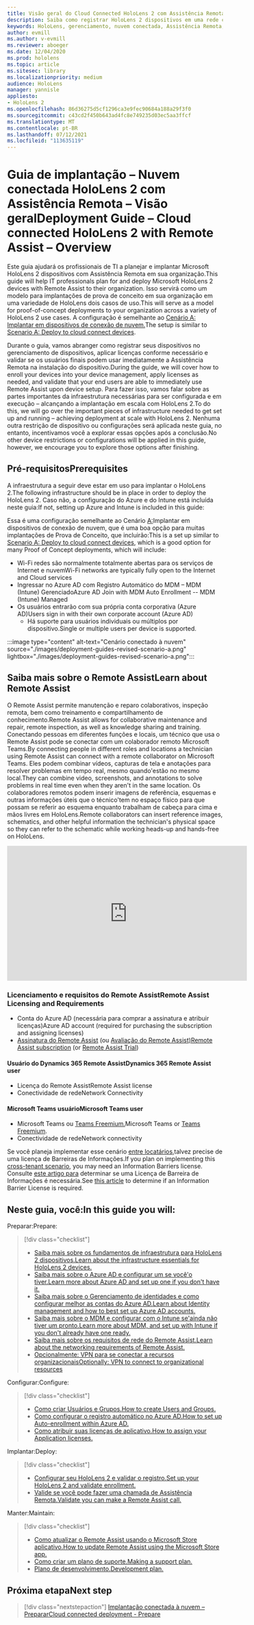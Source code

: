 ```yaml
---
title: Visão geral do Cloud Connected HoloLens 2 com Assistência Remota
description: Saiba como registrar HoloLens 2 dispositivos em uma rede conectada à nuvem usando o Dynamics 365 Remote Assist.
keywords: HoloLens, gerenciamento, nuvem conectada, Assistência Remota, AAD, Azure AD, MDM, Mobile Gerenciamento de Dispositivos
author: evmill
ms.author: v-evmill
ms.reviewer: aboeger
ms.date: 12/04/2020
ms.prod: hololens
ms.topic: article
ms.sitesec: library
ms.localizationpriority: medium
audience: HoloLens
manager: yannisle
appliesto:
- HoloLens 2
ms.openlocfilehash: 86d36275d5cf1296ca3e9fec90684a188a29f3f0
ms.sourcegitcommit: c43cd2f450b643ad4fc8e749235d03ec5aa3ffcf
ms.translationtype: MT
ms.contentlocale: pt-BR
ms.lasthandoff: 07/12/2021
ms.locfileid: "113635119"
---
```

# <a name="deployment-guide--cloud-connected-hololens-2-with-remote-assist--overview"></a><span data-ttu-id="e8c85-104">Guia de implantação – Nuvem conectada HoloLens 2 com Assistência Remota – Visão geral</span><span class="sxs-lookup"><span data-stu-id="e8c85-104">Deployment Guide – Cloud connected HoloLens 2 with Remote Assist – Overview</span></span>

<span data-ttu-id="e8c85-105">Este guia ajudará os profissionais de TI a planejar e implantar Microsoft HoloLens 2 dispositivos com Assistência Remota em sua organização.</span><span class="sxs-lookup"><span data-stu-id="e8c85-105">This guide will help IT professionals plan for and deploy Microsoft HoloLens 2 devices with Remote Assist to their organization.</span></span> <span data-ttu-id="e8c85-106">Isso servirá como um modelo para implantações de prova de conceito em sua organização em uma variedade de HoloLens dois casos de uso.</span><span class="sxs-lookup"><span data-stu-id="e8c85-106">This will serve as a model for proof-of-concept deployments to your organization across a variety of HoloLens 2 use cases.</span></span> <span data-ttu-id="e8c85-107">A configuração é semelhante ao [Cenário A: Implantar em dispositivos de conexão de nuvem.](https://docs.microsoft.com/hololens/common-scenarios#scenario-a)</span><span class="sxs-lookup"><span data-stu-id="e8c85-107">The setup is similar to [Scenario A: Deploy to cloud connect devices](https://docs.microsoft.com/hololens/common-scenarios#scenario-a).</span></span> 

<span data-ttu-id="e8c85-108">Durante o guia, vamos abranger como registrar seus dispositivos no gerenciamento de dispositivos, aplicar licenças conforme necessário e validar se os usuários finais podem usar imediatamente a Assistência Remota na instalação do dispositivo.</span><span class="sxs-lookup"><span data-stu-id="e8c85-108">During the guide, we will cover how to enroll your devices into your device management, apply licenses as needed, and validate that your end users are able to immediately use Remote Assist upon device setup.</span></span> <span data-ttu-id="e8c85-109">Para fazer isso, vamos falar sobre as partes importantes da infraestrutura necessárias para ser configurada e em execução – alcançando a implantação em escala com HoloLens 2.</span><span class="sxs-lookup"><span data-stu-id="e8c85-109">To do this, we will go over the important pieces of infrastructure needed to get set up and running – achieving deployment at scale with HoloLens 2.</span></span> <span data-ttu-id="e8c85-110">Nenhuma outra restrição de dispositivo ou configurações será aplicada neste guia, no entanto, incentivamos você a explorar essas opções após a conclusão.</span><span class="sxs-lookup"><span data-stu-id="e8c85-110">No other device restrictions or configurations will be applied in this guide, however, we encourage you to explore those options after finishing.</span></span>

## <a name="prerequisites"></a><span data-ttu-id="e8c85-111">Pré-requisitos</span><span class="sxs-lookup"><span data-stu-id="e8c85-111">Prerequisites</span></span>

<span data-ttu-id="e8c85-112">A infraestrutura a seguir deve estar em uso para implantar o HoloLens 2.</span><span class="sxs-lookup"><span data-stu-id="e8c85-112">The following infrastructure should be in place in order to deploy the HoloLens 2.</span></span> <span data-ttu-id="e8c85-113">Caso não, a configuração do Azure e do Intune está incluída neste guia:</span><span class="sxs-lookup"><span data-stu-id="e8c85-113">If not, setting up Azure and Intune is included in this guide:</span></span>

<span data-ttu-id="e8c85-114">Essa é uma configuração semelhante ao Cenário [A:](/hololens/common-scenarios#scenario-a)Implantar em dispositivos de conexão de nuvem, que é uma boa opção para muitas implantações de Prova de Conceito, que incluirão:</span><span class="sxs-lookup"><span data-stu-id="e8c85-114">This is a set up similar to [Scenario A: Deploy to cloud connect devices](/hololens/common-scenarios#scenario-a), which is a good option for many Proof of Concept deployments, which will include:</span></span>

- <span data-ttu-id="e8c85-115">Wi-Fi redes são normalmente totalmente abertas para os serviços de Internet e nuvem</span><span class="sxs-lookup"><span data-stu-id="e8c85-115">Wi-Fi networks are typically fully open to the Internet and Cloud services</span></span>
- <span data-ttu-id="e8c85-116">Ingressar no Azure AD com Registro Automático do MDM – MDM (Intune) Gerenciado</span><span class="sxs-lookup"><span data-stu-id="e8c85-116">Azure AD Join with MDM Auto Enrollment -- MDM (Intune) Managed</span></span>
- <span data-ttu-id="e8c85-117">Os usuários entrarão com sua própria conta corporativa (Azure AD)</span><span class="sxs-lookup"><span data-stu-id="e8c85-117">Users sign in with their own corporate account (Azure AD)</span></span>
    - <span data-ttu-id="e8c85-118">Há suporte para usuários individuais ou múltiplos por dispositivo.</span><span class="sxs-lookup"><span data-stu-id="e8c85-118">Single or multiple users per device is supported.</span></span>

:::image type="content" alt-text="Cenário conectado à nuvem" source="./images/deployment-guides-revised-scenario-a.png" lightbox="./images/deployment-guides-revised-scenario-a.png":::


## <a name="learn-about-remote-assist"></a><span data-ttu-id="e8c85-120">Saiba mais sobre o Remote Assist</span><span class="sxs-lookup"><span data-stu-id="e8c85-120">Learn about Remote Assist</span></span>

<span data-ttu-id="e8c85-121">O Remote Assist permite manutenção e reparo colaborativos, inspeção remota, bem como treinamento e compartilhamento de conhecimento.</span><span class="sxs-lookup"><span data-stu-id="e8c85-121">Remote Assist allows for collaborative maintenance and repair, remote inspection, as well as knowledge sharing and training.</span></span> <span data-ttu-id="e8c85-122">Conectando pessoas em diferentes funções e locais, um técnico que usa o Remote Assist pode se conectar com um colaborador remoto Microsoft Teams.</span><span class="sxs-lookup"><span data-stu-id="e8c85-122">By connecting people in different roles and locations a technician using Remote Assist can connect with a remote collaborator on Microsoft Teams.</span></span> <span data-ttu-id="e8c85-123">Eles podem combinar vídeos, capturas de tela e anotações para resolver problemas em tempo real, mesmo quando&#39;estão no mesmo local.</span><span class="sxs-lookup"><span data-stu-id="e8c85-123">They can combine video, screenshots, and annotations to solve problems in real time even when they aren&#39;t in the same location.</span></span> <span data-ttu-id="e8c85-124">Os colaboradores remotos podem inserir imagens de referência, esquemas e outras informações úteis que o técnico&#39;tem no espaço físico para que possam se referir ao esquema enquanto trabalham de cabeça para cima e mãos livres em HoloLens.</span><span class="sxs-lookup"><span data-stu-id="e8c85-124">Remote collaborators can insert reference images, schematics, and other helpful information the technician&#39;s physical space so they can refer to the schematic while working heads-up and hands-free on HoloLens.</span></span>

<iframe width="560" height="315" src="https://www.youtube.com/embed/d3YT8j0yYl0" frameborder="0" allow="accelerometer; autoplay; clipboard-write; encrypted-media; gyroscope; picture-in-picture" allowfullscreen></iframe>

### <a name="remote-assist-licensing-and-requirements"></a><span data-ttu-id="e8c85-125">Licenciamento e requisitos do Remote Assist</span><span class="sxs-lookup"><span data-stu-id="e8c85-125">Remote Assist Licensing and Requirements</span></span>

- <span data-ttu-id="e8c85-126">Conta do Azure AD (necessária para comprar a assinatura e atribuir licenças)</span><span class="sxs-lookup"><span data-stu-id="e8c85-126">Azure AD account (required for purchasing the subscription and assigning licenses)</span></span>
- <span data-ttu-id="e8c85-127">[Assinatura do Remote Assist](https://docs.microsoft.com/dynamics365/mixed-reality/remote-assist/buy-and-deploy-remote-assist) (ou [Avaliação do Remote Assist)](https://docs.microsoft.com/dynamics365/mixed-reality/remote-assist/try-remote-assist)</span><span class="sxs-lookup"><span data-stu-id="e8c85-127">[Remote Assist subscription](https://docs.microsoft.com/dynamics365/mixed-reality/remote-assist/buy-and-deploy-remote-assist) (or [Remote Assist Trial](https://docs.microsoft.com/dynamics365/mixed-reality/remote-assist/try-remote-assist))</span></span>
    
#### <a name="dynamics-365-remote-assist-user"></a><span data-ttu-id="e8c85-128">Usuário do Dynamics 365 Remote Assist</span><span class="sxs-lookup"><span data-stu-id="e8c85-128">Dynamics 365 Remote Assist user</span></span>

- <span data-ttu-id="e8c85-129">Licença do Remote Assist</span><span class="sxs-lookup"><span data-stu-id="e8c85-129">Remote Assist license</span></span>
- <span data-ttu-id="e8c85-130">Conectividade de rede</span><span class="sxs-lookup"><span data-stu-id="e8c85-130">Network Connectivity</span></span>

#### <a name="microsoft-teams-user"></a><span data-ttu-id="e8c85-131">Microsoft Teams usuário</span><span class="sxs-lookup"><span data-stu-id="e8c85-131">Microsoft Teams user</span></span>

- <span data-ttu-id="e8c85-132">Microsoft Teams ou [Teams Freemium.](https://products.office.com/microsoft-teams/free)</span><span class="sxs-lookup"><span data-stu-id="e8c85-132">Microsoft Teams or [Teams Freemium](https://products.office.com/microsoft-teams/free).</span></span>
- <span data-ttu-id="e8c85-133">Conectividade de rede</span><span class="sxs-lookup"><span data-stu-id="e8c85-133">Network connectivity</span></span>

<span data-ttu-id="e8c85-134">Se você planeja implementar esse cenário [entre locatários,](https://docs.microsoft.com/dynamics365/mixed-reality/remote-assist/cross-tenant-overview#scenario-2-leasing-services-to-other-tenants)talvez precise de uma licença de Barreiras de Informações.</span><span class="sxs-lookup"><span data-stu-id="e8c85-134">If you plan on implementing this [cross-tenant scenario](https://docs.microsoft.com/dynamics365/mixed-reality/remote-assist/cross-tenant-overview#scenario-2-leasing-services-to-other-tenants), you may need an Information Barriers license.</span></span> <span data-ttu-id="e8c85-135">Consulte [este artigo para](https://docs.microsoft.com/dynamics365/mixed-reality/remote-assist/cross-tenant-licensing-implementation#step-1-determine-if-information-barriers-are-necessary) determinar se uma Licença de Barreira de Informações é necessária.</span><span class="sxs-lookup"><span data-stu-id="e8c85-135">See [this article](https://docs.microsoft.com/dynamics365/mixed-reality/remote-assist/cross-tenant-licensing-implementation#step-1-determine-if-information-barriers-are-necessary) to determine if an Information Barrier License is required.</span></span>

## <a name="in-this-guide-you-will"></a><span data-ttu-id="e8c85-136">Neste guia, você:</span><span class="sxs-lookup"><span data-stu-id="e8c85-136">In this guide you will:</span></span>

<span data-ttu-id="e8c85-137">Preparar:</span><span class="sxs-lookup"><span data-stu-id="e8c85-137">Prepare:</span></span>

> [!div class="checklist"]
> - [<span data-ttu-id="e8c85-138">Saiba mais sobre os fundamentos de infraestrutura para HoloLens 2 dispositivos.</span><span class="sxs-lookup"><span data-stu-id="e8c85-138">Learn about the infrastructure essentials for HoloLens 2 devices.</span></span>](hololens2-cloud-connected-prepare.md#infrastructure-essentials)
> - [<span data-ttu-id="e8c85-139">Saiba mais sobre o Azure AD e configurar um se você&#39;o tiver.</span><span class="sxs-lookup"><span data-stu-id="e8c85-139">Learn more about Azure AD and set up one if you don&#39;t have it.</span></span>](hololens2-cloud-connected-prepare.md#azure-active-directory)
> - [<span data-ttu-id="e8c85-140">Saiba mais sobre o Gerenciamento de identidades e como configurar melhor as contas do Azure AD.</span><span class="sxs-lookup"><span data-stu-id="e8c85-140">Learn about Identity management and how to best set up Azure AD accounts.</span></span>](hololens2-cloud-connected-prepare.md#identity-management)
> - [<span data-ttu-id="e8c85-141">Saiba mais sobre o MDM e configurar com o Intune se&#39;ainda não tiver um pronto.</span><span class="sxs-lookup"><span data-stu-id="e8c85-141">Learn more about MDM, and set up with Intune if you don&#39;t already have one ready.</span></span>](hololens2-cloud-connected-prepare.md#mobile-device-management)
> - [<span data-ttu-id="e8c85-142">Saiba mais sobre os requisitos de rede do Remote Assist.</span><span class="sxs-lookup"><span data-stu-id="e8c85-142">Learn about the networking requirements of Remote Assist.</span></span>](hololens2-cloud-connected-prepare.md#network)
> - [<span data-ttu-id="e8c85-143">Opcionalmente: VPN para se conectar a recursos organizacionais</span><span class="sxs-lookup"><span data-stu-id="e8c85-143">Optionally: VPN to connect to organizational resources</span></span>](hololens2-cloud-connected-prepare.md#optional-connect-your-hololens-to-vpn)

<span data-ttu-id="e8c85-144">Configurar:</span><span class="sxs-lookup"><span data-stu-id="e8c85-144">Configure:</span></span>

> [!div class="checklist"]
> - [<span data-ttu-id="e8c85-145">Como criar Usuários e Grupos.</span><span class="sxs-lookup"><span data-stu-id="e8c85-145">How to create Users and Groups.</span></span>](hololens2-cloud-connected-configure.md#azure-users-and-groups)
> - [<span data-ttu-id="e8c85-146">Como configurar o registro automático no Azure AD.</span><span class="sxs-lookup"><span data-stu-id="e8c85-146">How to set up Auto-enrollment within Azure AD.</span></span>](hololens2-cloud-connected-configure.md#auto-enrollment-on-hololens-2)
> - [<span data-ttu-id="e8c85-147">Como atribuir suas licenças de aplicativo.</span><span class="sxs-lookup"><span data-stu-id="e8c85-147">How to assign your Application licenses.</span></span>](hololens2-cloud-connected-configure.md#application-licenses)

<span data-ttu-id="e8c85-148">Implantar:</span><span class="sxs-lookup"><span data-stu-id="e8c85-148">Deploy:</span></span>

> [!div class="checklist"]
> - [<span data-ttu-id="e8c85-149">Configurar seu HoloLens 2 e validar o registro.</span><span class="sxs-lookup"><span data-stu-id="e8c85-149">Set up your HoloLens 2 and validate enrollment.</span></span>](hololens2-cloud-connected-deploy.md#enrollment-validation)
> - [<span data-ttu-id="e8c85-150">Valide se você pode fazer uma chamada de Assistência Remota.</span><span class="sxs-lookup"><span data-stu-id="e8c85-150">Validate you can make a Remote Assist call.</span></span>](hololens2-cloud-connected-deploy.md#remote-assist-call-validation)

<span data-ttu-id="e8c85-151">Manter:</span><span class="sxs-lookup"><span data-stu-id="e8c85-151">Maintain:</span></span>

> [!div class="checklist"]
> - [<span data-ttu-id="e8c85-152">Como atualizar o Remote Assist usando o Microsoft Store aplicativo.</span><span class="sxs-lookup"><span data-stu-id="e8c85-152">How to update Remote Assist using the Microsoft Store app.</span></span>](hololens2-cloud-connected-maintain.md#updates)
> - [<span data-ttu-id="e8c85-153">Como criar um plano de suporte.</span><span class="sxs-lookup"><span data-stu-id="e8c85-153">Making a support plan.</span></span>](hololens2-cloud-connected-maintain.md#support-plan)
> - [<span data-ttu-id="e8c85-154">Plano de desenvolvimento.</span><span class="sxs-lookup"><span data-stu-id="e8c85-154">Development plan.</span></span>](hololens2-cloud-connected-maintain.md#development-plan)

## <a name="next-step"></a><span data-ttu-id="e8c85-155">Próxima etapa</span><span class="sxs-lookup"><span data-stu-id="e8c85-155">Next step</span></span>

> [!div class="nextstepaction"]
> [<span data-ttu-id="e8c85-156">Implantação conectada à nuvem – Preparar</span><span class="sxs-lookup"><span data-stu-id="e8c85-156">Cloud connected deployment - Prepare</span></span>](hololens2-cloud-connected-prepare.md)

